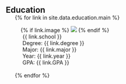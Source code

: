 <h2 id="education" style="margin: 2px 0px -15px;">Education</h2>

<div class="publications">
<ol class="bibliography">

{% for link in site.data.education.main %}
<div class="pub-row">
  <div class="col-sm-3 abbr" style="position: relative;padding-right: 15px;padding-left: 15px;">
    {% if link.image %} 
    <img src="{{ link.image }}" class="teaser img-fluid z-depth-1" style="width=100;height=40%">
    {% endif %}
  </div>
  <div class="col-sm-9" style="position: relative;padding-right: 15px;padding-left: 20px;">
      <div class="school">{{ link.school }}</div>
      <div class="degree">Degree: {{ link.degree }}</div>
      <div class="major">Major: {{ link.major }}</div>
      <div class="year">Year: {{ link.year }}</div>
      <div class="GPA">GPA: {{ link.GPA }}</div>
  </div>
</div>
<br>
{% endfor %}

</ol>
</div>

